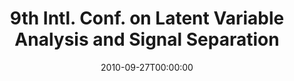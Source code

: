 ---
acronym: LVA/ICA 2010
date: '2010-09-27T00:00:00'
ext_url: http://lva2010.inria.fr/
location: St. Malo, France
submission_date: '2010-04-07T00:00:00'
title: 9th Intl. Conf. on Latent Variable Analysis and Signal Separation
---
